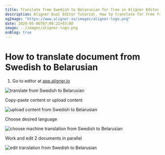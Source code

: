 ```yaml
---
title: Translate from Swedish to Belarusian for free in Aligner Editor
description: Aligner Dual Editor Tutorial. How to translate for free from Swedish to Belarusian. Aligner is multilingual document management platform. 
ogImage: "https://www.aligner.io/images/aligner-logo.png"
date: 2020-05-06T07:09:21+03:00
image: ../images/aligner-logo.png
onBlog: true
---
```


# How to translate document from Swedish to Belarusian

1. Go to editor at [app.aligner.io](https://app.aligner.io "Aligner App web page")

![translate from Swedish to Belarusian](../aligner-blank-editor.png "translate from Swedish to Belarusian")

Copy-paste content or upload content

![upload content from Swedish to Belarusian](../aligner-uploaded-document.png "upload content from Swedish to Belarusian")

Choose desired language

![choose machine translation from Swedish to Belarusian](../aligner-language-dropdown.png "choose machine translation from Swedish to Belarusian")

Work and edit 2 documents in parallel

![edit translation from Swedish to Belarusian](../aligner-double-sitded-editor.png "edit translation from Swedish to Belarusian")


